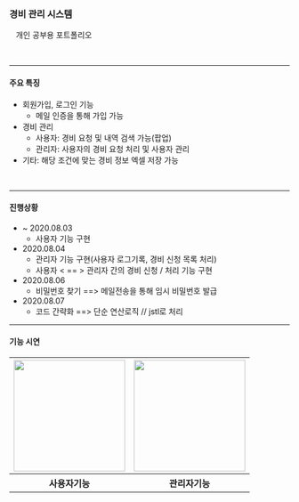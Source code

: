 ### 경비 관리 시스템

&nbsp;&nbsp; 개인 공부용 포트폴리오

<br/> 

---

#### 주요 특징​

- 회원가입, 로그인 기능
	- 메일 인증을 통해 가입 가능
- 경비 관리
	- 사용자: 경비 요청 및 내역 검색 가능(팝업)
	- 관리자: 사용자의 경비 요청 처리 및 사용자 관리
- 기타: 해당 조건에 맞는 경비 정보 엑셀 저장 가능
<br/>

--- 

#### 진행상황

- ~ 2020.08.03
	- 사용자 기능 구현
- 2020.08.04
	- 관리자 기능 구현(사용자 로그기록, 경비 신청 목록 처리)
	- 사용자 < == > 관리자 간의 경비 신청 / 처리 기능 구현
- 2020.08.06
	- 비밀번호 찾기 ==> 메일전송을 통해 임시 비밀번호 발급
- 2020.08.07
	- 코드 간략화 ==> 단순 연산로직 // jstl로 처리

---
#### 기능 시연

<table>
	<tr>
		<th><img src="https://user-images.githubusercontent.com/58450731/89273636-c5bbe100-d67a-11ea-8f6f-0811cfa4d90c.gif" width="200px"></th>
		<th><img src="https://user-images.githubusercontent.com/58450731/89273482-90af8e80-d67a-11ea-8707-c4d8813da48b.gif" width="200px"></th>
	</tr>
	<tr>
		<th>사용자기능</th>
		<th>관리자기능</th>
	</tr>
<table>
	
	
